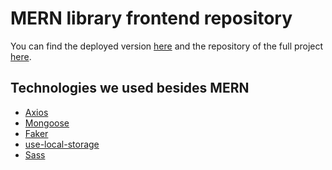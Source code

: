 # MERN library frontend repository

You can find the deployed version [here](https://mern-library-five.vercel.app/)
and the repository of the full project [here](https://github.com/Fridabug/mern_library).


## Technologies we used besides MERN

- [Axios](https://www.npmjs.com/package/axios)
- [Mongoose](https://www.npmjs.com/package/mongoose)
- [Faker](https://www.npmjs.com/package/@faker-js/faker)
- [use-local-storage](https://www.npmjs.com/package/use-local-storage)
- [Sass](https://www.npmjs.com/package/sass)

